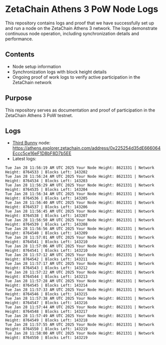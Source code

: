 # ZetaChain Athens 3 PoW Node Logs
This repository contains logs and proof that we have successfully set up and run a node on the ZetaChain Athens 3 network. The logs demonstrate continuous node operation, including synchronization details and performance.

## Contents
- Node setup information
- Synchronization logs with block height details
- Ongoing proof of work logs to verify active participation in the ZetaChain network

## Purpose
This repository serves as documentation and proof of participation in the ZetaChain Athens 3 PoW testnet.

## Logs

- [Third Bunny](https://thirdbunny.xyz/) node: https://athens.explorer.zetachain.com/address/0x225254d35dE666064Eccc5ce16eF1D8bF8D7b5EE
- Latest logs:
```
Tue Jan 28 11:56:19 AM UTC 2025 Your Node Height: 8621331 | Network Height: 8764533 | Blocks Left: 143202
Tue Jan 28 11:56:24 AM UTC 2025 Your Node Height: 8621331 | Network Height: 8764534 | Blocks Left: 143203
Tue Jan 28 11:56:29 AM UTC 2025 Your Node Height: 8621331 | Network Height: 8764535 | Blocks Left: 143204
Tue Jan 28 11:56:34 AM UTC 2025 Your Node Height: 8621331 | Network Height: 8764536 | Blocks Left: 143205
Tue Jan 28 11:56:40 AM UTC 2025 Your Node Height: 8621331 | Network Height: 8764537 | Blocks Left: 143206
Tue Jan 28 11:56:45 AM UTC 2025 Your Node Height: 8621331 | Network Height: 8764538 | Blocks Left: 143207
Tue Jan 28 11:56:50 AM UTC 2025 Your Node Height: 8621331 | Network Height: 8764539 | Blocks Left: 143208
Tue Jan 28 11:56:56 AM UTC 2025 Your Node Height: 8621331 | Network Height: 8764540 | Blocks Left: 143209
Tue Jan 28 11:57:01 AM UTC 2025 Your Node Height: 8621331 | Network Height: 8764541 | Blocks Left: 143210
Tue Jan 28 11:57:06 AM UTC 2025 Your Node Height: 8621331 | Network Height: 8764541 | Blocks Left: 143210
Tue Jan 28 11:57:12 AM UTC 2025 Your Node Height: 8621331 | Network Height: 8764542 | Blocks Left: 143211
Tue Jan 28 11:57:17 AM UTC 2025 Your Node Height: 8621331 | Network Height: 8764543 | Blocks Left: 143212
Tue Jan 28 11:57:22 AM UTC 2025 Your Node Height: 8621331 | Network Height: 8764544 | Blocks Left: 143213
Tue Jan 28 11:57:28 AM UTC 2025 Your Node Height: 8621331 | Network Height: 8764545 | Blocks Left: 143214
Tue Jan 28 11:57:33 AM UTC 2025 Your Node Height: 8621331 | Network Height: 8764546 | Blocks Left: 143215
Tue Jan 28 11:57:38 AM UTC 2025 Your Node Height: 8621331 | Network Height: 8764547 | Blocks Left: 143216
Tue Jan 28 11:57:44 AM UTC 2025 Your Node Height: 8621331 | Network Height: 8764548 | Blocks Left: 143217
Tue Jan 28 11:57:49 AM UTC 2025 Your Node Height: 8621331 | Network Height: 8764549 | Blocks Left: 143218
Tue Jan 28 11:57:55 AM UTC 2025 Your Node Height: 8621331 | Network Height: 8764550 | Blocks Left: 143219
Tue Jan 28 11:58:00 AM UTC 2025 Your Node Height: 8621331 | Network Height: 8764550 | Blocks Left: 143219
```
